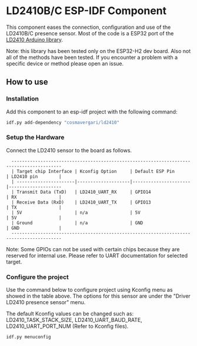 # LD2410B/C ESP-IDF Component

This component eases the connection, configuration and use of the LD2410B/C presence sensor.
Most of the code is a ESP32 port of the [LD2410 Arduino library](https://github.com/iavorvel/MyLD2410).

Note: this library has been tested only on the ESP32-H2 dev board. Also not all of the methods have been tested. If you encounter a problem with a specific device or method please open an issue.

## How to use

### Installation

Add this component to an esp-idf project with the following command:

```bash
idf.py add-dependency "cosmavergari/ld2410"
```

### Setup the Hardware

Connect the LD2410 sensor to the board as follows.

```
  -----------------------------------------------------------------------------------------
  | Target chip Interface | Kconfig Option     | Default ESP Pin      | LD2410 pin        |
  | ----------------------|--------------------|----------------------|--------------------
  | Transmit Data (TxD)   | LD2410_UART_RX     | GPIO14               | RX                |
  | Receive Data (RxD)    | LD2410_UART_TX     | GPIO13               | TX                |
  | 5V                    | n/a                | 5V                   | 5V                |
  | Ground                | n/a                | GND                  | GND               |
  -----------------------------------------------------------------------------------------
```

Note: Some GPIOs can not be used with certain chips because they are reserved for internal use. Please refer to UART documentation for selected target.

### Configure the project

Use the command below to configure project using Kconfig menu as showed in the table above. The options for this sensor are under the "Driver LD2410 presence sensor" menu.

The default Kconfig values can be changed such as: LD2410_TASK_STACK_SIZE, LD2410_UART_BAUD_RATE, LD2410_UART_PORT_NUM (Refer to Kconfig files).

```
idf.py menuconfig
```
